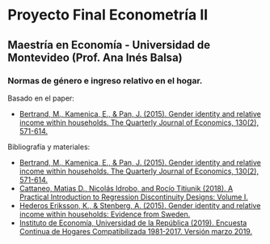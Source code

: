 # Proyecto Final Econometría II 
## Maestría en Economía - Universidad de Montevideo (Prof. Ana Inés Balsa)

### Normas de género e ingreso relativo en el hogar.

Basado en el paper:

- [Bertrand, M., Kamenica, E., & Pan, J. (2015). Gender identity and relative income within households. The Quarterly Journal of Economics, 130(2), 571-614.](https://academic.oup.com/qje/article/130/2/571/2330321)

Bibliografía y materiales:

- [Bertrand, M., Kamenica, E., & Pan, J. (2015). Gender identity and relative income within households. The Quarterly Journal of Economics, 130(2), 571-614.](https://academic.oup.com/qje/article/130/2/571/2330321)
- [Cattaneo, Matias D., Nicolás Idrobo, and Rocío Titiunik (2018). A Practical Introduction to Regression Discontinuity Designs: Volume I.](https://cattaneo.princeton.edu/books/Cattaneo-Idrobo-Titiunik_2018_CUP-Vol1.pdf)
- [Hederos Eriksson, K., & Stenberg, A. (2015). Gender identity and relative income within households: Evidence from Sweden.](http://ftp.iza.org/dp9533.pdf)
- [Instituto de Economía, Universidad de la República (2019). Encuesta Continua de Hogares Compatibilizada 1981-2017. Versión marzo 2019.](http://www.iecon.ccee.edu.uy/)

